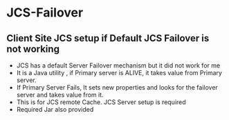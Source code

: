 # JCS-Failover
## Client Site JCS setup if Default JCS Failover is not working
 * JCS has a default Server Failover mechanism but it did not work for me
 * It is a Java utility , if Primary server is ALIVE, it takes value from Primary server.
 * If Primary Server Fails, It sets new properties and looks for the failover server and takes value from it.
 * This is for JCS remote Cache. JCS Server setup is required
 * Required Jar also provided

